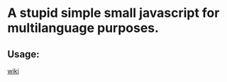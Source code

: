 A stupid simple small javascript for multilanguage purposes.
==============

Usage:
------------
<a href="https://github.com/ieyring/js_multilanguage/wiki">wiki</a>

